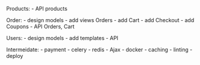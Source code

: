 Products:
    - API products


Order:
    - design models
    - add views Orders
    - add Cart
    - add Checkout
    - add Coupons
    - API Orders, Cart


Users:
    - design models
    - add templates
    - API


Intermeidate:
    - payment
    - celery
    - redis
    - Ajax
    - docker
    - caching
    - linting
    - deploy